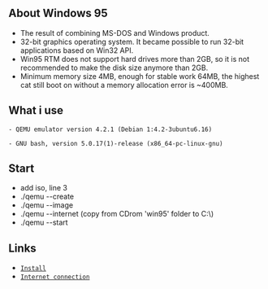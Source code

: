 ## About Windows 95
* The result of combining MS-DOS and Windows product.
* 32-bit graphics operating system. It became possible to run 32-bit applications based on Win32 API.
* Win95 RTM does not support hard drives more than 2GB, so it is not recommended to make the disk size anymore than 2GB.
* Minimum memory size 4MB, enough for stable work 64MB, the highest cat still boot on without a memory allocation error is ~400MB.

## What i use
```
- QEMU emulator version 4.2.1 (Debian 1:4.2-3ubuntu6.16)

- GNU bash, version 5.0.17(1)-release (x86_64-pc-linux-gnu)
```

## Start
* add iso, line 3
* ./qemu --create
* ./qemu --image
* ./qemu --internet (copy from CDrom 'win95' folder to C:\\)
* ./qemu --start

## Links
* [`Install`](https://www.vmware.com/support/ws3/doc/ws32_guestos10.html)
* [`Internet connection`](https://www.sysnettechsolutions.com/en/connect-windows-95-internet-virtualbox/)
